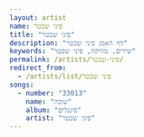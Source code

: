 ```yaml
---
layout: artist
name: פיני שכטר
title: "פיני שכטר"
description: "דף האמן פיני שכטר"
keywords: "שירים, מוזיקה, פיני שכטר"
permalink: /artists/פיני-שכטר/
redirect_from:
  - /artists/list/פיני שכטר
songs:
  - number: "33013"
    name: "שובה"
    album: "סינגלים"
    artist: "פיני שכטר"
---
```

